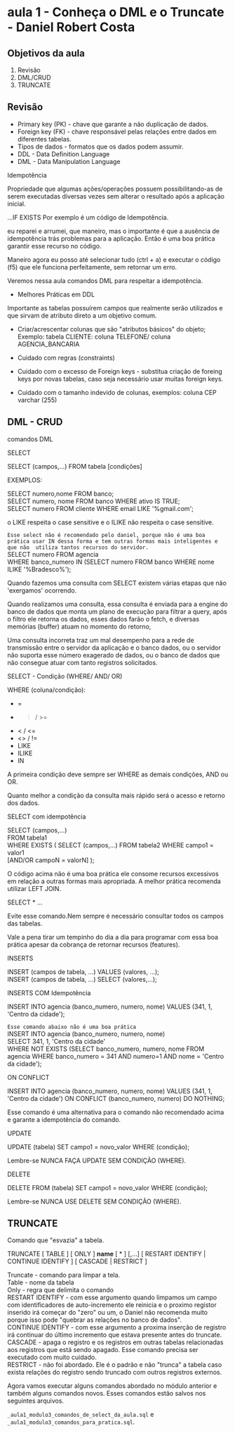 # aula 1 - Conheça o DML e o Truncate - Daniel Robert Costa

## Objetivos da aula 
1. Revisão   
2. DML/CRUD   
3. TRUNCATE

## Revisão

* Primary key (PK) - chave que garante a não duplicação de dados.      
* Foreign key (FK) - chave responsável pelas relações entre dados em diferentes tabelas.   
* Tipos de dados - formatos que os dados podem assumir.
* DDL - Data Definition Language   
* DML - Data Manipulation Language   

Idempotência 

Propriedade que algumas ações/operações possuem possibilitando-as de serem executadas diversas vezes sem alterar o resultado após a aplicação 
inicial.

...IF EXISTS Por exemplo é um código de Idempotência.

eu reparei e arrumei, que maneiro, mas o importante é que a ausência de idempotência trás problemas para a aplicação. Então é uma boa prática 
garantir esse recurso no código.

Maneiro agora eu posso até selecionar tudo (ctrl + a) e executar o código (f5) que ele funciona perfeitamente, sem retornar um erro.

Veremos nessa aula comandos DML para respeitar a idempotência.

* Melhores Práticas em DDL   

Importante as tabelas possuírem campos que realmente serão utilizados e que sirvam de atributo direto a um objetivo comum.

* Criar/acrescentar colunas que são "atributos básicos" do objeto; Exemplo: tabela CLIENTE: coluna TELEFONE/ coluna AGENCIA_BANCARIA

* Cuidado com regras (constraints)

* Cuidado com o excesso de Foreign keys - substitua criação de foreing keys por novas tabelas, caso seja necessário usar muitas foreign keys.

* Cuidado com o tamanho indevido de colunas, exemplos: coluna CEP varchar (255)


## DML - CRUD 

comandos DML 

SELECT 

SELECT (campos,...) FROM tabela [condições]

EXEMPLOS: 

SELECT numero,nome FROM banco;   
SELECT numero, nome FROM banco WHERE ativo IS TRUE;   
SELECT numero FROM cliente WHERE email LIKE '%gmail.com';

o LIKE respeita o case sensitive e o ILIKE não respeita o case sensitive.

`Esse select não é recomendado pelo daniel, porque não é uma boa prática usar IN dessa forma e tem outras formas mais inteligentes e que não 
utiliza tantos recursos do servidor.`   
SELECT numero FROM agencia   
WHERE banco_numero IN (SELECT numero FROM banco WHERE nome ILIKE '%Bradesco%');

Quando fazemos uma consulta com SELECT existem várias etapas que não 'exergamos' ocorrendo.

Quando realizamos uma consulta, essa consulta é enviada para a engine do banco de dados que monta um plano de execução para filtrar a query, após 
o filtro ele retorna os dados, esses dados farão o fetch, e diversas memórias (buffer) atuam no momento do retorno, 

Uma consulta incorreta traz um mal desempenho para a rede de transmissão entre o servidor da aplicação e o  banco dados, ou o servidor não suporta 
esse número exagerado de dados, ou o banco de dados que não consegue atuar com tanto registros solicitados.

SELECT - Condição (WHERE/ AND/ OR)

WHERE (coluna/condição):

* =  
* > / >=  
* < / <=   
* <> / !=   
* LIKE   
* ILIKE   
* IN   

A primeira condição deve sempre ser WHERE as demais condições, AND ou OR.

Quanto melhor a condição da consulta mais rápido será o acesso e retorno dos dados. 

SELECT com idempotência

SELECT (campos,...)   
FROM tabela1   
WHERE EXISTS (
    SELECT (campos,...)
    FROM tabela2
    WHERE campo1 = valor1    
    [AND/OR campoN = valorN]
); 

O código acima não é uma boa prática ele consome recursos excessivos em relação a outras formas mais apropriada. A melhor prática recomenda utilizar 
LEFT JOIN. 

SELECT * ...

Evite esse comando.Nem sempre é necessário consultar todos os campos das tabelas.

Vale a pena tirar um tempinho do dia a dia para programar com essa boa prática apesar da cobrança de retornar recursos (features).

INSERTS

INSERT (campos de tabela, ...) VALUES (valores, ...);   
INSERT (campos de tabela, ...) SELECT (valores,...);

INSERTS COM Idempotência 

INSERT INTO agencia (banco_numero, numero, nome) VALUES (341, 1, 'Centro da cidade');

`Esse comando abaixo não é uma boa prática`   
INSERT INTO agencia (banco_numero, numero, nome)    
SELECT 341, 1, 'Centro da cidade'   
WHERE NOT EXISTS (SELECT banco_numero, numero, nome FROM agencia WHERE banco_numero = 341 AND numero=1 AND nome = 'Centro da cidade');

ON CONFLICT 

INSERT INTO agencia (banco_numero, numero, nome) VALUES (341, 1, 'Centro da cidade') ON CONFLICT (banco_numero, numero) DO NOTHING;

Esse comando é uma alternativa para o comando não recomendado acima e garante a idempotência do comando.  

UPDATE 

UPDATE (tabela) SET campo1 = novo_valor WHERE (condição);

Lembre-se NUNCA FAÇA UPDATE SEM CONDIÇÃO (WHERE).

DELETE 

DELETE FROM (tabela) SET campo1 = novo_valor WHERE (condição);

Lembre-se NUNCA USE DELETE SEM CONDIÇÃO (WHERE).

## TRUNCATE 

Comando que "esvazia" a tabela.

TRUNCATE [ TABLE ] [ ONLY ] **name** [ * ] [,...] 
    [ RESTART IDENTIFY | CONTINUE IDENTIFY ] [ CASCADE | RESTRICT ]

Truncate - comando para limpar a tela.   
Table - nome da tabela    
Only - regra que delimita o comando   
RESTART IDENTIFY - com esse argumento quando limpamos um campo com identificadores de auto-incremento ele reinicia e o proximo registor inserido irá 
começar do "zero" ou um, o Daniel não recomenda muito porque isso pode "quebrar as relações no banco de dados".   
CONTINUE IDENTIFY - com esse argumento a proxima inserção de registro irá continuar do último incremento que estava presente antes do truncate.   
CASCADE - apaga o registro e os registros em outras tabelas relacionadas aos registros que está sendo apagado. Esse comando precisa ser executado 
com muito cuidado.   
RESTRICT - não foi abordado. Ele é o padrão e não "trunca" a tabela caso exista relações do registro sendo truncado com outros registros externos.

Agora vamos executar alguns comandos abordado no módulo anterior e também alguns comandos novos. Esses comandos estão salvos nos seguintes arquivos. 

`_aula1_modulo3_comandos_de_select_da_aula.sql` e `_aula1_modulo3_comandos_para_pratica.sql`.

